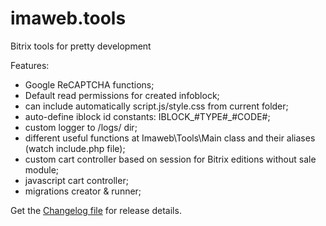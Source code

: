 # imaweb.tools
Bitrix tools for pretty development

Features:
- Google ReCAPTCHA functions;
- Default read permissions for created infoblock;
- can include automatically script.js/style.css from current folder;
- auto-define iblock id constants: IBLOCK_#TYPE#_#CODE#;
- custom logger to /logs/ dir;
- different useful functions at Imaweb\Tools\Main class and their aliases (watch include.php file);
- custom cart controller based on session for Bitrix editions without sale module;
- javascript cart controller;
- migrations creator & runner;

Get the [Changelog file](CHANGELOG.md) for release details.